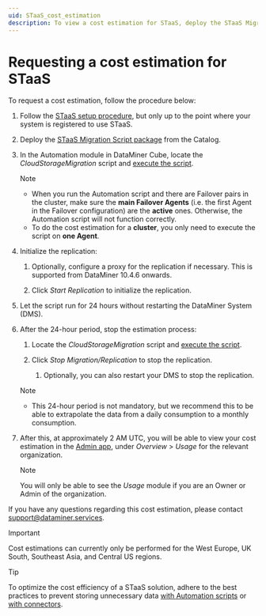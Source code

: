 ```yaml
---
uid: STaaS_cost_estimation
description: To view a cost estimation for STaaS, deploy the STaaS Migration Script package, and run the CloudStorageMigration script.
---
```


# Requesting a cost estimation for STaaS

To request a cost estimation, follow the procedure below:

1. Follow the [STaaS setup procedure](xref:Setting_up_StaaS), but only up to the point where your system is registered to use STaaS.

1. Deploy the [STaaS Migration Script package](https://catalog.dataminer.services/details/46046c45-e44c-4bff-ba6e-3d0441a96f02) from the Catalog.

1. In the Automation module in DataMiner Cube, locate the *CloudStorageMigration* script and [execute the script](xref:Manually_executing_a_script).

   > [!NOTE]
   >
   > - When you run the Automation script and there are Failover pairs in the cluster, make sure the **main Failover Agents** (i.e. the first Agent in the Failover configuration) are the **active** ones. Otherwise, the Automation script will not function correctly.
   > - To do the cost estimation for a **cluster**, you only need to execute the script on **one Agent**.

1. Initialize the replication:

   1. Optionally, configure a proxy for the replication if necessary. This is supported from DataMiner 10.4.6 onwards.

   1. Click *Start Replication* to initialize the replication.

1. Let the script run for 24 hours without restarting the DataMiner System (DMS).

1. After the 24-hour period, stop the estimation process:

   1. Locate the *CloudStorageMigration* script and [execute the script](xref:Manually_executing_a_script).
      
   1. Click *Stop Migration/Replication* to stop the replication.
      
      1. Optionally, you can also restart your DMS to stop the replication.

   > [!NOTE]
   >
   > - This 24-hour period is not mandatory, but we recommend this to be able to extrapolate the data from a daily consumption to a monthly consumption.

1. After this, at approximately 2 AM UTC, you will be able to view your cost estimation in the [Admin app](https://admin.dataminer.services), under *Overview* > *Usage* for the relevant organization.

   > [!NOTE]
   > You will only be able to see the *Usage* module if you are an Owner or Admin of the organization.

If you have any questions regarding this cost estimation, please contact <support@dataminer.services>.

> [!IMPORTANT]
> Cost estimations can currently only be performed for the West Europe, UK South, Southeast Asia, and Central US regions.

> [!TIP]
> To optimize the cost efficiency of a STaaS solution, adhere to the best practices to prevent storing unnecessary data [with Automation scripts](xref:Automation_best_practices_information_events) or [with connectors](xref:Saving_parameters).
